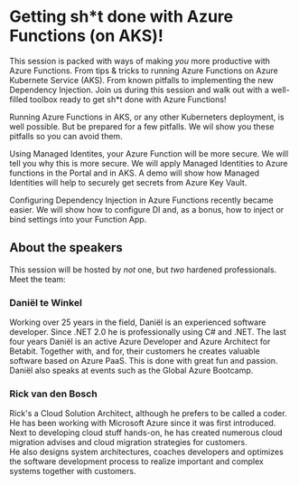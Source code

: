 # Getting sh\*t done with Azure Functions (on AKS)!

This session is packed with ways of making _you_ more productive with Azure Functions. From tips & tricks 
to running Azure Functions on Azure Kubernete Service (AKS). From known pitfalls to implementing the new Dependency Injection. Join 
us during this session and walk out with a well-filled toolbox ready to get sh\*t done with Azure Functions!

Running Azure Functions in AKS, or any other Kuberneters deployment, is well possible. But be prepared for a few pitfalls. We wil show you these pitfalls so you can avoid them. 

Using Managed Identites, your Azure Function will be more secure. We will tell you why this is more secure. We will apply Managed Identities to Azure functions in the Portal and in AKS. A demo will show how Managed Identities will help to securely get secrets from Azure Key Vault.

Configuring Dependency Injection in Azure Functions recently became easier. We will show how to configure DI and, as a bonus, how to inject or bind settings into your Function App.

## About the speakers

This session will be hosted  by _not_ one, but _two_ hardened professionals. Meet the team:

### Daniël te Winkel

Working over 25 years in the field, Daniël is an experienced software developer. Since .NET 2.0 he is
professionally using C# and .NET. The last four years Daniël is an active Azure Developer and Azure 
Architect for Betabit. Together with, and for, their customers he creates valuable software based on Azure 
PaaS. This is done with great fun and passion. Daniël also speaks at events such as the Global Azure Bootcamp.

### Rick van den Bosch

Rick's a Cloud Solution Architect, although he prefers to be called a coder. He has been working with Microsoft 
Azure since it was first introduced. Next to developing cloud stuff hands-on, he has created numerous cloud 
migration advises and cloud migration strategies for customers.  
He also designs system architectures, coaches developers and optimizes the software development process to realize 
important and complex systems together with customers.
